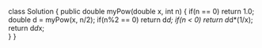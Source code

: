 class Solution {
    public double myPow(double x, int n) {
        if(n == 0) return 1.0;  
         double d = myPow(x, n/2);
         if(n%2 == 0) return d*d;
         if(n < 0) return d*d*(1/x);   
         return d*d*x;  
    }
}
